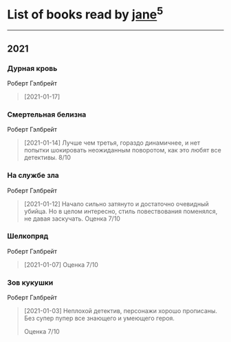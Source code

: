 # List of books read by [jane](https://plus.google.com/u/0/113479058458145129271/)<sup>5</sup>
---

## 2021

### Дурная кровь
Роберт Гэлбрейт
> [2021-01-17] 


### Смертельная белизна
Роберт Гэлбрейт
> [2021-01-14] Лучше чем третья, гораздо динамичнее,  и нет попытки шокировать неожиданным поворотом, как это любят все детективы.
> 8/10


### На службе зла
Роберт Гэлбрейт
> [2021-01-12] Начало сильно затянуто и достаточно очевидный убийца. Но в целом интересно, стиль повествования  поменялся, не давая заскучать.
> Оценка 7/10


### Шелкопряд
Роберт Гэлбрейт
> [2021-01-07] Оценка 7/10


### Зов кукушки
Роберт Гэлбрейт
> [2021-01-03] Неплохой детектив,  персонажи хорошо прописаны.  Без супер пупер все знающего и умеющего героя.
> 
> Оценка 7/10



